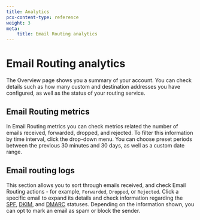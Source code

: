 ```yaml
---
title: Analytics
pcx-content-type: reference
weight: 3
meta:
    title: Email Routing analytics
---
```


# Email Routing analytics

The Overview page shows you a summary of your account. You can check details such as how many custom and destination addresses you have configured, as well as the status of your routing service. 

## Email Routing metrics 

In Email Routing metrics you can check metrics related the number of emails received, forwarded, dropped, and rejected. To filter this information by time interval, click the drop-down menu. You can choose preset periods between the previous 30 minutes and 30 days, as well as a custom date range.

## Email routing logs

This section allows you to sort through emails received, and check Email Routing actions - for example, `Forwarded`, `Dropped`, or `Rejected`. Click a specific email to expand its details and check information regarding the [SPF](https://datatracker.ietf.org/doc/html/rfc7208), [DKIM](https://datatracker.ietf.org/doc/html/rfc6376), and [DMARC](https://datatracker.ietf.org/doc/html/rfc7489) statuses. Depending on the information shown, you can opt to mark an email as spam or block the sender.